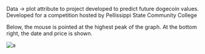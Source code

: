 Data -> plot attribute to project developed to predict future dogecoin values. Developed for a competition hosted by Pellissippi State Community College

Below, the mouse is pointed at the highest peak of the graph. At the bottom right, the date and price is shown.

![a](https://cdn.discordapp.com/attachments/905301278647783428/1015031014415941682/unknown.png)
